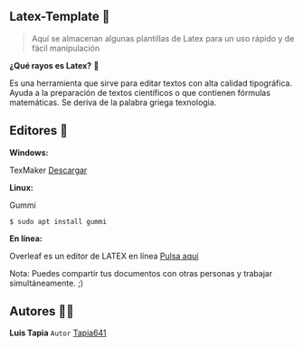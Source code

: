 ## Latex-Template 🤯
>Aquí se almacenan algunas plantillas de Latex para un uso rápido y de fácil manipulación

**¿Qué rayos es Latex?** 🤷‍

Es una herramienta que sirve para editar textos con alta calidad tipográfica. Ayuda a la preparación de textos científicos o que contienen fórmulas matemáticas. Se deriva de la palabra griega texnologia.

## Editores 💯

**Windows:**

TexMaker [Descargar](http://www.xm1math.net/texmaker/download.html)

**Linux:**

Gummi

```
$ sudo apt install gummi
```

**En línea:**

Overleaf es un editor de LATEX en línea [Pulsa aquí](https://www.overleaf.com)

Nota: Puedes compartir tus documentos con otras personas y trabajar simultáneamente. ;)

## Autores 🤦‍♂️
**Luis Tapia** ```Autor``` [Tapia641](https://github.com/Tapia641)
